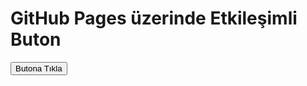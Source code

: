 <!DOCTYPE html>
<html lang="tr">
<head>
  <meta charset="UTF-8">
  <meta name="viewport" content="width=device-width, initial-scale=1.0">
  <title>GitHub Pages Buton Örneği</title>
</head>
<body>

  <h1>GitHub Pages üzerinde Etkileşimli Buton</h1>

  <button onclick="yazdir()">Butona Tıkla</button>

  <script>
    function yazdir() {
      alert('Butona tıkladınız!');
    }
  </script>

</body>
</html>
